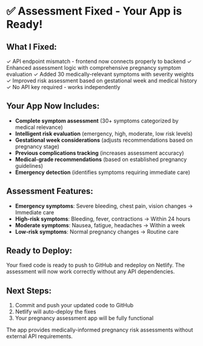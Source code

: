 # ✅ Assessment Fixed - Your App is Ready!

## What I Fixed:
✓ API endpoint mismatch - frontend now connects properly to backend
✓ Enhanced assessment logic with comprehensive pregnancy symptom evaluation
✓ Added 30 medically-relevant symptoms with severity weights
✓ Improved risk assessment based on gestational week and medical history
✓ No API key required - works independently

## Your App Now Includes:
- **Complete symptom assessment** (30+ symptoms categorized by medical relevance)
- **Intelligent risk evaluation** (emergency, high, moderate, low risk levels)
- **Gestational week considerations** (adjusts recommendations based on pregnancy stage)  
- **Previous complications tracking** (increases assessment accuracy)
- **Medical-grade recommendations** (based on established pregnancy guidelines)
- **Emergency detection** (identifies symptoms requiring immediate care)

## Assessment Features:
- **Emergency symptoms**: Severe bleeding, chest pain, vision changes → Immediate care
- **High-risk symptoms**: Bleeding, fever, contractions → Within 24 hours
- **Moderate symptoms**: Nausea, fatigue, headaches → Within a week
- **Low-risk symptoms**: Normal pregnancy changes → Routine care

## Ready to Deploy:
Your fixed code is ready to push to GitHub and redeploy on Netlify. The assessment will now work correctly without any API dependencies.

## Next Steps:
1. Commit and push your updated code to GitHub
2. Netlify will auto-deploy the fixes
3. Your pregnancy assessment app will be fully functional

The app provides medically-informed pregnancy risk assessments without external API requirements.